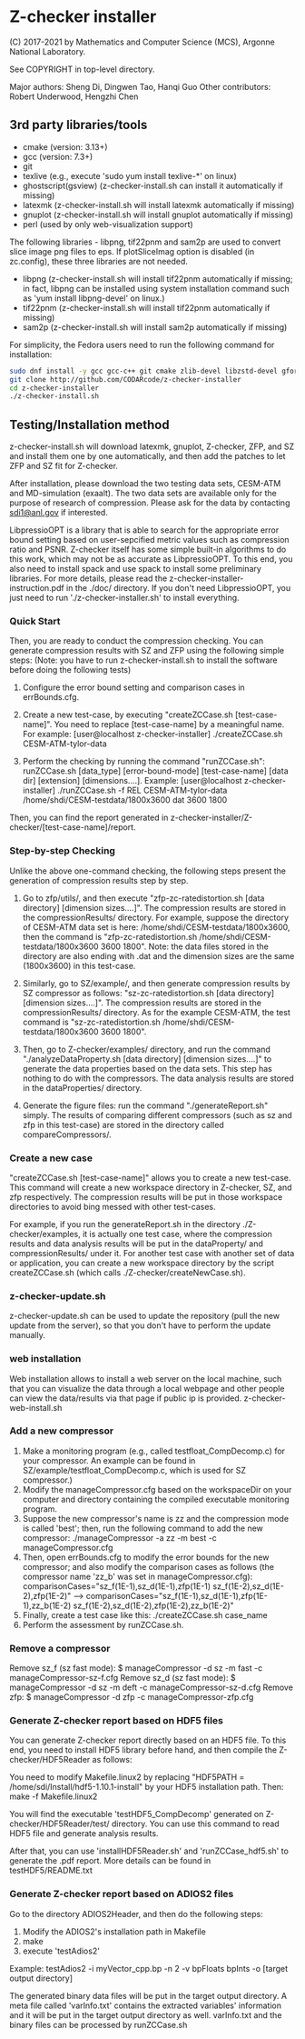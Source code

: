 # Z-checker installer

 (C) 2017-2021 by Mathematics and Computer Science (MCS), Argonne National Laboratory.

See COPYRIGHT in top-level directory.


Major authors: Sheng Di, Dingwen Tao, Hanqi Guo
Other contributors: Robert Underwood, Hengzhi Chen

## 3rd party libraries/tools

- cmake (version: 3.13+)
- gcc (version: 7.3+)
- git
- texlive (e.g., execute 'sudo yum install texlive-*' on linux)
- ghostscript(gsview) (z-checker-install.sh can install it automatically if missing)
- latexmk (z-checker-install.sh will install latexmk automatically if missing)
- gnuplot (z-checker-install.sh will install gnuplot automatically if missing)
- perl (used by only web-visualization support)

The following libraries - libpng, tif22pnm and sam2p are used to convert slice image png files to eps. If plotSliceImag option is disabled (in zc.config), these three libraries are not needed. 
- libpng (z-checker-install.sh will install tif22pnm automatically if missing; in fact, libpng can be installed using system installation command such as 'yum install libpng-devel' on linux.)
- tif22pnm (z-checker-install.sh will install tif22pnm automatically if missing)
- sam2p (z-checker-install.sh will install sam2p automatically if missing)

For simplicity, 
the Fedora users need to run the following command for installation: 

```bash
sudo dnf install -y gcc gcc-c++ git cmake zlib-devel libzstd-devel gfortran which xorg-x11-server-Xorg gnuplot libpng-devel findutils unzip latexmk
git clone http://github.com/CODARcode/z-checker-installer
cd z-checker-installer
./z-checker-install.sh
```


## Testing/Installation method

z-checker-install.sh will download latexmk, gnuplot, Z-checker, ZFP, and SZ and install them one by one automatically, and then add the patches to let ZFP and SZ fit for Z-checker.

After installation, please download the two testing data sets, CESM-ATM and MD-simulation (exaalt). The two data sets are available only for the purpose of research of compression. Please ask for the data by contacting [sdi1@anl.gov]() if interested.

LibpressioOPT is a library that is able to search for the appropriate error bound setting based on user-sepcified metric values such as compression ratio and PSNR. Z-checker itself has some simple built-in algorithms to do this work, which may not be as accurate as LibpressioOPT. To this end, you also need to install spack and use spack to install some preliminary libraries. For more details, please read the z-checker-installer-instruction.pdf in the ./doc/ directory. If you don't need LibpressioOPT, you just need to run './z-checker-installer.sh' to install everything.

### Quick Start

Then, you are ready to conduct the compression checking.
You can generate compression results with SZ and ZFP using the following simple steps: 
(Note: you have to run z-checker-install.sh to install the software before doing the following tests)

1. Configure the error bound setting and comparison cases in errBounds.cfg.

2. Create a new test-case, by executing "createZCCase.sh [test-case-name]". You need to replace [test-case-name] by a meaningful name.
   For example:
   [user@localhost z-checker-installer] ./createZCCase.sh CESM-ATM-tylor-data

3. Perform the checking by running the command "runZCCase.sh": runZCCase.sh [data_type] [error-bound-mode] [test-case-name] [data dir] [extension] [dimensions....].
   Example:
   [user@localhost z-checker-installer] ./runZCCase.sh -f REL CESM-ATM-tylor-data /home/shdi/CESM-testdata/1800x3600 dat 3600 1800

Then, you can find the report generated in z-checker-installer/Z-checker/[test-case-name]/report.

### Step-by-step Checking

Unlike the above one-command checking, the following steps present the generation of compression results step by step.

1. Go to zfp/utils/, and then execute "zfp-zc-ratedistortion.sh [data directory] [dimension sizes....]". The compression results are stored in the compressionResults/ directory.
   For example, suppose the directory of CESM-ATM data set is here: /home/shdi/CESM-testdata/1800x3600, then the command is "zfp-zc-ratedistortion.sh /home/shdi/CESM-testdata/1800x3600 3600 1800". Note: the data files stored in the directory are also ending with .dat and the dimension sizes are the same (1800x3600) in this test-case.

2. Similarly, go to SZ/example/, and then generate compression results by SZ compressor as follows: "sz-zc-ratedistortion.sh [data directory] [dimension sizes....]". The compression results are stored in the compressionResults/ directory.
   As for the example CESM-ATM, the test command is "sz-zc-ratedistortion.sh /home/shdi/CESM-testdata/1800x3600 3600 1800".

3. Then, go to Z-checker/examples/ directory, and run the command "./analyzeDataProperty.sh [data directory] [dimension sizes....]" to generate the data properties based on the data sets. This step has nothing to do with the compressors. The data analysis results are stored in the dataProperties/ directory. 

4. Generate the figure files: run the command "./generateReport.sh" simply. The results of comparing different compressors (such as sz and zfp in this test-case) are stored in the directory called compareCompressors/.

### Create a new case

"createZCCase.sh [test-case-name]" allows you to create a new test-case.  This command will create a new workspace directory in Z-checker, SZ, and zfp respectively. The compression results will be put in those workspace directories to avoid bing messed with other test-cases.

For example, if you run the generateReport.sh in the directory ./Z-checker/examples, it is actually one test case, where the compression results and data analysis results will be put in the dataProperty/ and compressionResults/ under it.
For another test case with another set of data or application, you can create a new workspace directory by the script createZCCase.sh (which calls ./Z-checker/createNewCase.sh).

### z-checker-update.sh

z-checker-update.sh can be used to update the repository (pull the new update from the server), so that you don't have to perform the update manually.

### web installation

Web installation allows to install a web server on the local machine, such that you can visualize the data through a local webpage and other people can view the data/results via that page if public ip is provided. 
z-checker-web-install.sh


### Add a new compressor
1. Make a monitoring program (e.g., called testfloat_CompDecomp.c) for your compressor. An example can be found in SZ/example/testfloat_CompDecomp.c, which is used for SZ compressor.)
2. Modify the manageCompressor.cfg based on the workspaceDir on your computer and directory containing the compiled executable monitoring program. 
3. Suppose the new compressor's name is zz and the compression mode is called 'best'; then, run the following command to add the new compressor: 
	./manageCompressor -a zz -m best -c manageCompressor.cfg
4. Then, open errBounds.cfg to modify the error bounds for the new compressor; and also modify the comparison cases as follows (the compressor name 'zz_b' was set in manageCompressor.cfg):
	comparisonCases="sz_f(1E-1),sz_d(1E-1),zfp(1E-1) sz_f(1E-2),sz_d(1E-2),zfp(1E-2)" --> comparisonCases="sz_f(1E-1),sz_d(1E-1),zfp(1E-1),zz_b(1E-2) sz_f(1E-2),sz_d(1E-2),zfp(1E-2),zz_b(1E-2)"
5. Finally, create a test case like this: ./createZCCase.sh case_name
6. Perform the assessment by runZCCase.sh.

### Remove a compressor
Remove sz_f (sz fast mode):
$ manageCompressor -d sz -m fast -c manageCompressor-sz-f.cfg
Remove sz_d (sz fast mode):
$ manageCompressor -d sz -m deft -c manageCompressor-sz-d.cfg
Remove zfp: 
$ manageCompressor -d zfp -c manageCompressor-zfp.cfg

### Generate Z-checker report based on HDF5 files

You can generate Z-checker report directly based on an HDF5 file. 
To this end, you need to install HDF5 library before hand, and then compile the Z-checker/HDF5Reader as follows: 

You need to modify Makefile.linux2 by replacing "HDF5PATH = /home/sdi/Install/hdf5-1.10.1-install" by your HDF5 installation path.
Then:
make -f Makefile.linux2

You will find the executable 'testHDF5_CompDecomp' generated on Z-checker/HDF5Reader/test/ directory.
You can use this command to read HDF5 file and generate analysis results.

After that, you can use 'installHDF5Reader.sh' and 'runZCCase_hdf5.sh' to generate the .pdf report. 
More details can be found in testHDF5/README.txt

### Generate Z-checker report based on ADIOS2 files

Go to the directory ADIOS2Header, and then do the following steps:
1. Modify the ADIOS2's installation path in Makefile
2. make
3. execute 'testAdios2'

Example:
testAdios2 -i myVector_cpp.bp -n 2 -v bpFloats bpInts -o [target output directory]

The generated binary data files will be put in the target output directory. A meta file called 'varInfo.txt' contains the extracted variables' information and it will be put in the target output directory as well.
varInfo.txt and the binary files can be processed by runZCCase.sh
